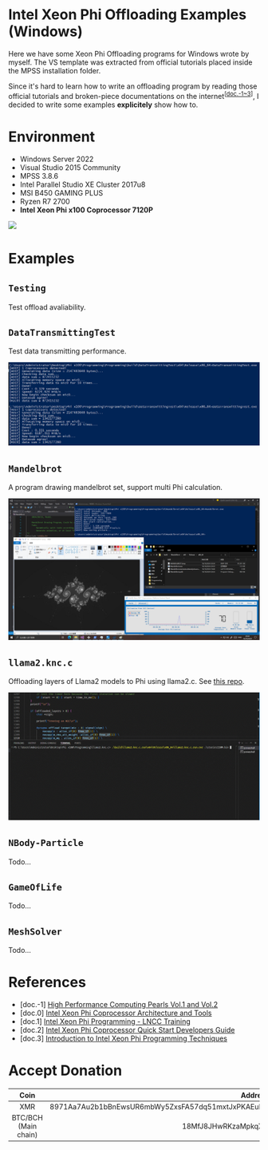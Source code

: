 # Intel Xeon Phi Offloading Examples (Windows)

Here we have some Xeon Phi Offloading programs for Windows wrote by myself. The VS template was extracted from official tutorials placed inside the MPSS installation folder. 

Since it's hard to learn how to write an offloading program by reading those official tutorials and broken-piece documentations on the internet<sup>\[[doc.-1~3](https://github.com/RESBI/Intel-Xeon-Phi-x100-Offloading-Examples-for-Windows/tree/main?tab=readme-ov-file#references)\]</sup>, I decided to write some examples __explicitely__ show how to. 

# Environment

- Windows Server 2022
- Visual Studio 2015 Community
- MPSS 3.8.6
- Intel Parallel Studio XE Cluster 2017u8
- MSI B450 GAMING PLUS 
- Ryzen R7 2700
- __Intel Xeon Phi x100 Coprocessor 7120P__

![](MyPhiRig_new.jpg)

# Examples

## `Testing`

Test offload avaliability. 

## `DataTransmittingTest`

Test data transmitting performance. 

![](DataTransmittingTest/transfer_screenshot_1.png)

## `Mandelbrot`

A program drawing mandelbrot set, support multi Phi calculation. 

![](Mandelbrot/mandelbrot_screenshot_0.png)

## `llama2.knc.c` 

Offloading layers of Llama2 models to Phi using llama2.c. See [this repo](https://github.com/RESBI/llama2.knc.c).

![](https://github.com/RESBI/llama2.knc.c/raw/master/pics/itrunsfaster.gif)

## `NBody-Particle`

Todo...

## `GameOfLife`

Todo...

## `MeshSolver`

Todo...

# References
- \[doc.-1\] [High Performance Computing Pearls Vol.1 and Vol.2](https://www.amazon.com/High-Performance-Parallelism-Pearls-One/dp/0128021187)
- \[doc.0\] [Intel Xeon Phi Coprocessor Architecture and Tools](https://link.springer.com/book/10.1007/978-1-4302-5927-5)
- \[doc.1\] [Intel Xeon Phi Programming - LNCC Training](https://sdumont.lncc.br/media/11_Phi_Programming-KNC.pdf)
- \[doc.2\] [Intel Xeon Phi Coprocessor Quick Start Developers Guide](https://www.intel.com/content/dam/develop/external/us/en/documents/intel-xeon-phi-coprocessor-quick-start-developers-guide.pdf)
- \[doc.3\] [Introduction to Intel Xeon Phi Programming Techniques](https://indico.ictp.it/event/a14302/session/12/contribution/48/material/0/0.pdf)

# Accept Donation 

| Coin                 | Address                                                                                          |
| :------------------: | :----------------------------------------------------------------------------------------------: |
| XMR                  | 8971Aa7Au2b1bBnEwsUR6mbWy5ZxsFA57dq51mxtJxPKAEuLfm1ByutSDrKMPh2iiCYh6xTqpQ5f79SZ2cG2w7oF33hDEui  |
| BTC/BCH (Main chain) | 18MfJ8JHwRKzaMpkqXrzUQsSer9oiq3oC3                                                               | 
